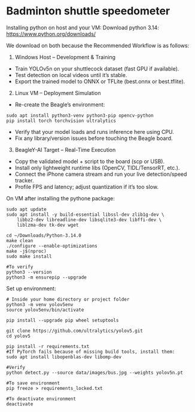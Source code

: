 # Badminton shuttle speedometer

Installing python on host and your VM:
Download python 3.14: https://www.python.org/downloads/ 

We download on both because the Recommended Workflow is as follows:
1. Windows Host – Development & Training
- Train YOLOv5n on your shuttlecock dataset (fast GPU if available).
- Test detection on local videos until it’s stable.
- Export the trained model to ONNX or TFLite (best.onnx or best.tflite).

2. Linux VM – Deployment Simulation
- Re-create the Beagle’s environment:
```
sudo apt install python3-venv python3-pip opencv-python
pip install torch torchvision ultralytics
```
- Verify that your model loads and runs inference here using CPU.
- Fix any library/version issues before touching the Beagle board.

3. BeagleY-AI Target – Real-Time Execution
- Copy the validated model + script to the board (scp or USB).
- Install only lightweight runtime libs (OpenCV, TIDL/TensorRT, etc.).
- Connect the iPhone camera stream and run your live detection/speed tracker.
- Profile FPS and latency; adjust quantization if it’s too slow.
  
On VM after installing the pythone package: 
```
sudo apt update
sudo apt install -y build-essential libssl-dev zlib1g-dev \
    libbz2-dev libreadline-dev libsqlite3-dev libffi-dev \
    liblzma-dev tk-dev wget

cd ~/Downloads/Python-3.14.0
make clean
./configure --enable-optimizations
make -j$(nproc)
sudo make install

#To verify
python3 --version 
python3 -m ensurepip --upgrade
```
Set up environment:
```
# Inside your home directory or project folder
python3 -m venv yolov5env
source yolov5env/bin/activate

pip install --upgrade pip wheel setuptools

git clone https://github.com/ultralytics/yolov5.git
cd yolov5

pip install -r requirements.txt
#If PyTorch fails because of missing build tools, install them:
sudo apt install libopenblas-dev libomp-dev

#Verify
python detect.py --source data/images/bus.jpg --weights yolov5n.pt

#To save environment
pip freeze > requirements_locked.txt

#To deactivate environment
deactivate
```

